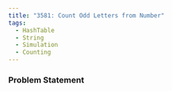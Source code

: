 ```yaml
---
title: "3581: Count Odd Letters from Number"
tags:
  - HashTable
  - String
  - Simulation
  - Counting
---
```

### Problem Statement

